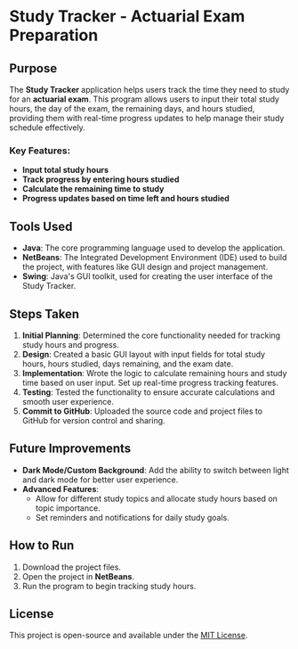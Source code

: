 
# Study Tracker - Actuarial Exam Preparation

## Purpose

The **Study Tracker** application helps users track the time they need to study for an **actuarial exam**. This program allows users to input their total study hours, the day of the exam, the remaining days, and hours studied, providing them with real-time progress updates to help manage their study schedule effectively.

### Key Features:
- **Input total study hours**
- **Track progress by entering hours studied**
- **Calculate the remaining time to study**
- **Progress updates based on time left and hours studied**

## Tools Used

- **Java**: The core programming language used to develop the application.
- **NetBeans**: The Integrated Development Environment (IDE) used to build the project, with features like GUI design and project management.
- **Swing**: Java's GUI toolkit, used for creating the user interface of the Study Tracker.

## Steps Taken

1. **Initial Planning**: Determined the core functionality needed for tracking study hours and progress.
2. **Design**: Created a basic GUI layout with input fields for total study hours, hours studied, days remaining, and the exam date.
3. **Implementation**: Wrote the logic to calculate remaining hours and study time based on user input. Set up real-time progress tracking features.
4. **Testing**: Tested the functionality to ensure accurate calculations and smooth user experience.
5. **Commit to GitHub**: Uploaded the source code and project files to GitHub for version control and sharing.

## Future Improvements

- **Dark Mode/Custom Background**: Add the ability to switch between light and dark mode for better user experience.
- **Advanced Features**: 
  - Allow for different study topics and allocate study hours based on topic importance.
  - Set reminders and notifications for daily study goals.

## How to Run

1. Download the project files.
2. Open the project in **NetBeans**.
3. Run the program to begin tracking study hours.

## License

This project is open-source and available under the [MIT License](LICENSE).
